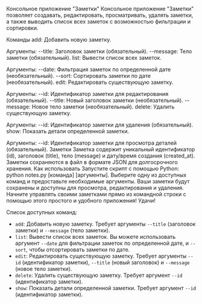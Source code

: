 Консольное приложение "Заметки"
Консольное приложение "Заметки" позволяет создавать, редактировать, просматривать, удалять заметки, а также выводить список всех заметок с возможностью фильтрации и сортировки.

Команды
add: Добавить новую заметку.

Аргументы:
--title: Заголовок заметки (обязательный).
--message: Тело заметки (обязательный).
list: Вывести список всех заметок.

Аргументы:
--date: Фильтрация заметок по определенной дате (необязательный).
--sort: Сортировать заметки по дате (необязательный).
edit: Редактировать существующую заметку.

Аргументы:
--id: Идентификатор заметки для редактирования (обязательный).
--title: Новый заголовок заметки (необязательный).
--message: Новое тело заметки (необязательный).
delete: Удалить существующую заметку.

Аргументы:
--id: Идентификатор заметки для удаления (обязательный).
show: Показать детали определенной заметки.

Аргументы:
--id: Идентификатор заметки для просмотра деталей (обязательный).
Заметки
Заметка содержит уникальный идентификатор (id), заголовок (title), тело (message) и дату/время создания (created_at).
Заметки сохраняются в файл в формате JSON для долгосрочного хранения.
Как использовать
Запустите скрипт с помощью Python: python notes.py [команда] [аргументы].
Выберите одну из доступных команд и предоставьте необходимые аргументы.
Ваши заметки будут сохранены и доступны для просмотра, редактирования и удаления.
Начните управлять своими заметками прямо из командной строки с помощью этого простого и удобного приложения! Удачи!

Список доступных команд:

- `add`: Добавить новую заметку. Требует аргументы `--title` (заголовок заметки) и `--message` (тело заметки).
- `list`: Вывести список всех заметок. Вы можете использовать аргумент `--date` для фильтрации заметок по определенной дате, и `--sort`, чтобы отсортировать заметки по дате.
- `edit`: Редактировать существующую заметку. Требует аргументы `--id` (идентификатор заметки), `--title` (новый заголовок) и `--message` (новое тело заметки).
- `delete`: Удалить существующую заметку. Требует аргумент `--id` (идентификатор заметки).
- `show`: Показать детали определенной заметки. Требует аргумент `--id` (идентификатор заметки).

